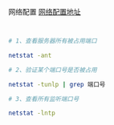 网络配置
[网络配置地址](https://www.cnblogs.com/renshengruxi/p/11474359.html)



```bash


# 1、查看服务器所有被占用端口

netstat -ant

# 2、验证某个端口号是否被占用

netstat -tunlp | grep 端口号

# 3、查看所有监听端口号

netstat -lntp
```

